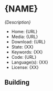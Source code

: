 # {NAME}

_{Description}_

- Home: {URL}
- Media: {URL}
- Download: {URL}
- State: {XX}
- Keywords: {XX}
- Code: {URL}
- Language(s): {XX}
- License: {XX}

## Building

